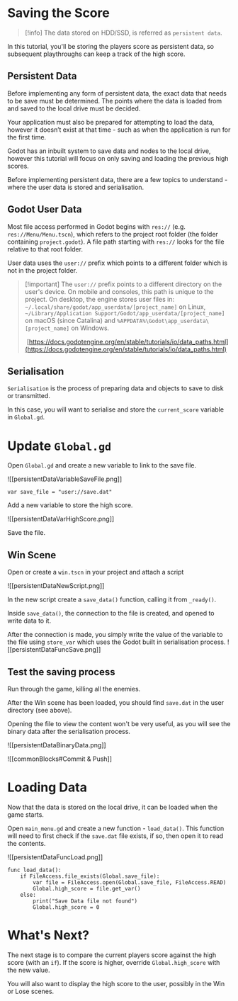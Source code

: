 # Saving the Score

> [!info] The data stored on HDD/SSD, is referred as `persistent data`.

In this tutorial, you'll be storing the players score as persistent data, so subsequent playthroughs can keep a track of the high score.


## Persistent Data

Before implementing any form of persistent data, the exact data that needs to be save must be determined. The points where the data is loaded from and saved to the local drive must be decided.

Your application must also be prepared for attempting to load the data, however it doesn’t exist at that time - such as when the application is run for the first time.

Godot has an inbuilt system to save data and nodes to the local drive, however this tutorial will focus on only saving and loading the previous high scores.

Before implementing persistent data, there are a few topics to understand - where the user data is stored and serialisation.

## Godot User Data

Most file access performed in Godot begins with `res://` (e.g. `res://Menu/Menu.tscn`), which refers to the project root folder (the folder containing `project.godot`). A file path starting with `res://` looks for the file relative to that root folder.

User data uses the `user://` prefix which points to a different folder which is not in the project folder.

> [!important] The `user://` prefix points to a different directory on the user's device. On mobile and consoles, this path is unique to the project. On desktop, the engine stores user files in:
> `~/.local/share/godot/app_userdata/[project_name]` on Linux, 
> `~/Library/Application Support/Godot/app_userdata/[project_name]` on macOS (since Catalina) and
> `%APPDATA%\Godot\app_userdata\[project_name]` on Windows.
> 
> [https://docs.godotengine.org/en/stable/tutorials/io/data_paths.html](https://docs.godotengine.org/en/stable/tutorials/io/data_paths.html)

## Serialisation

`Serialisation` is the process of preparing data and objects to save to disk or transmitted.

In this case, you will want to serialise and store the `current_score` variable in `Global.gd`.

# Update `Global.gd`

Open `Global.gd` and create a new variable to link to the save file.

![[persistentDataVariableSaveFile.png]]

```gdscript
var save_file = "user://save.dat"
```

Add a new variable to store the high score.

![[persistentDataVarHighScore.png]]

Save the file.
## Win Scene

Open or create a `win.tscn` in your project and attach a script

![[persistentDataNewScript.png]]

In the new script create a `save_data()` function, calling it from `_ready()`.

Inside `save_data()`, the connection to the file is created, and opened to write data to it. 

After the connection is made, you simply write the value of the variable to the file using `store_var` which uses the Godot built in serialisation process.
![[persistentDataFuncSave.png]]

## Test the saving process

Run through the game, killing all the enemies. 

After the Win scene has been loaded, you should find `save.dat` in the user directory (see above).

Opening the file to view the content won't be very useful, as you will see the binary data after the serialisation process.

![[persistentDataBinaryData.png]]

![[commonBlocks#Commit & Push]]
# Loading Data

Now that the data is stored on the local drive, it can be loaded when the game starts.

Open `main_menu.gd` and create a new function - `load_data()`. This function will need to first check if the `save.dat` file exists, if so, then open it to read the contents.

![[persistentDataFuncLoad.png]]


```gdscript
func load_data():
	if FileAccess.file_exists(Global.save_file):
		var file = FileAccess.open(Global.save_file, FileAccess.READ)
		Global.high_score = file.get_var()
	else:
		print("Save Data file not found")
		Global.high_score = 0
```


# What's Next?

The next stage is to compare the current players score against the high score (with an `if`). If the score is higher, override `Global.high_score` with the new value.

You will also want to display the high score to the user, possibly in the Win or Lose scenes.

